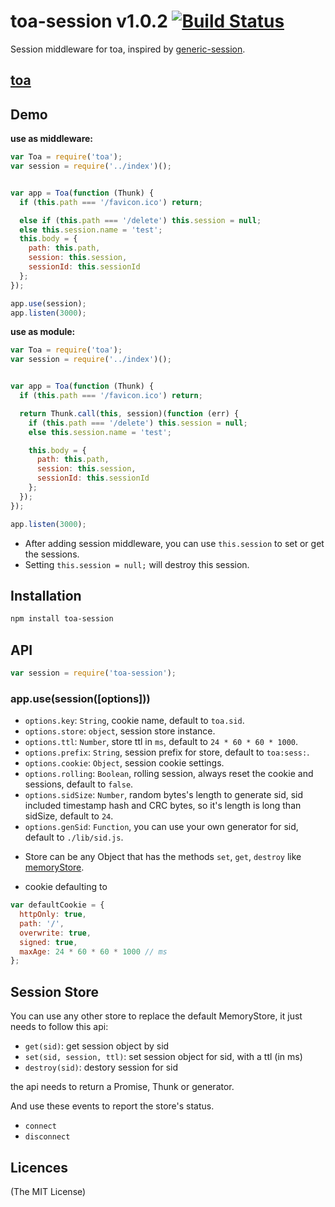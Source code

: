 toa-session v1.0.2 [![Build Status](https://travis-ci.org/toajs/toa-session.svg)](https://travis-ci.org/toajs/toa-session)
====
Session middleware for toa, inspired by [generic-session](https://github.com/koajs/generic-session).

## [toa](https://github.com/toajs/toa)

## Demo

**use as middleware:**
```js
var Toa = require('toa');
var session = require('../index')();


var app = Toa(function (Thunk) {
  if (this.path === '/favicon.ico') return;

  else if (this.path === '/delete') this.session = null;
  else this.session.name = 'test';
  this.body = {
    path: this.path,
    session: this.session,
    sessionId: this.sessionId
  };
});

app.use(session);
app.listen(3000);
```

**use as module:**
```js
var Toa = require('toa');
var session = require('../index')();


var app = Toa(function (Thunk) {
  if (this.path === '/favicon.ico') return;

  return Thunk.call(this, session)(function (err) {
    if (this.path === '/delete') this.session = null;
    else this.session.name = 'test';

    this.body = {
      path: this.path,
      session: this.session,
      sessionId: this.sessionId
    };
  });
});

app.listen(3000);
```

* After adding session middleware, you can use `this.session` to set or get the sessions.
* Setting `this.session = null;` will destroy this session.

## Installation

```bash
npm install toa-session
```

## API

```js
var session = require('toa-session');
```
### app.use(session([options]))

- `options.key`: `String`, cookie name, default to `toa.sid`.
- `options.store`: `object`, session store instance.
- `options.ttl`: `Number`, store ttl in `ms`, default to `24 * 60 * 60 * 1000`.
- `options.prefix`: `String`, session prefix for store, default to `toa:sess:`.
- `options.cookie`: `Object`, session cookie settings.
- `options.rolling`: `Boolean`,  rolling session, always reset the cookie and sessions, default to `false`.
- `options.sidSize`: `Number`, random bytes's length to generate sid, sid included timestamp hash and CRC bytes, so it's length is long than sidSize, default to `24`.
- `options.genSid`: `Function`, you can use your own generator for sid, default to `./lib/sid.js`.

* Store can be any Object that has the methods `set`, `get`, `destroy` like  [memoryStore](https://github.com/toajs/toa-session/blob/master/lib/memory.js).

* cookie defaulting to

```js
var defaultCookie = {
  httpOnly: true,
  path: '/',
  overwrite: true,
  signed: true,
  maxAge: 24 * 60 * 60 * 1000 // ms
};
```

## Session Store

You can use any other store to replace the default MemoryStore, it just needs to follow this api:

* `get(sid)`: get session object by sid
* `set(sid, session, ttl)`: set session object for sid, with a ttl (in ms)
* `destroy(sid)`: destory session for sid

the api needs to return a Promise, Thunk or generator.

And use these events to report the store's status.

* `connect`
* `disconnect`


## Licences
(The MIT License)

